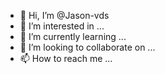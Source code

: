 - 👋 Hi, I’m @Jason-vds
- 👀 I’m interested in ...
- 🌱 I’m currently learning ...
- 💞️ I’m looking to collaborate on ...
- 📫 How to reach me ...

<!---
Jason-vds/Jason-vds is a ✨ special ✨ repository because its `README.md` (this file) appears on your GitHub profile.
You can click the Preview link to take a look at your changes.
--->

